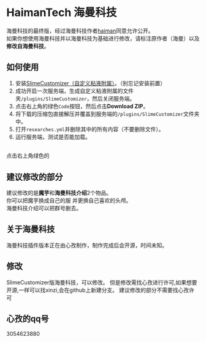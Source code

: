 # HaimanTech 海曼科技
  
海曼科技的最终版，经过海曼科技作者[haiman](https://github.com/haiman233)同意允许公开。  
如果你想使用海曼科技并以海曼科技为基础进行修改，请标注原作者（海曼）以及**修改自海曼科技**。

## 如何使用

1. 安装[SlimeCustomizer（自定义粘液附属）](https://builds.guizhanss.cn/SlimefunGuguProject/SlimeCustomizer/master)。（别忘记安装前置）
2. 成功开启一次服务端，生成自定义粘液附属的文件夹`/plugins/SlimeCustomizer`，然后关闭服务端。
3. 点击右上角的绿色`Code`按钮，然后点击**Download ZIP**。
4. 将下载的压缩包直接解压并覆盖到服务端的`/plugins/SlimeCustomizer`文件夹中。
5. 打开`researches.yml`并删除其中的所有内容（不要删除文件）。
6. 运行服务端，测试是否能加载。

##
点击右上角绿色的
  
## 建议修改的部分

建议修改的是**魔芋**和**海曼科技介绍**2个物品。  
你可以把魔芋换成自己的服 并更换自己喜欢的头颅。  
海曼科技介绍可以把群号删去。  

## 关于海曼科技

海曼科技插件版本正在由心孜制作，制作完成后会开源，时间未知。

## 修改

SlimeCustomizer版海曼科技，可以修改。
但是修改需找心孜进行许可,如果想要开源,一样可以找xinzi,会在github上新建分支。
建议修改的部分不需要找心孜许可

## 心孜的qq号

3054623880
  
